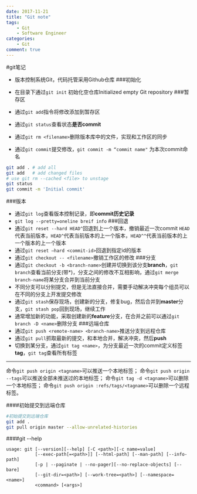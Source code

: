 ```yaml
---
date: 2017-11-21
title: "Git note"
tags:
    - Git
    - Software Engineer
categories:
    - Git
comment: true
---
```


#git笔记

- 版本控制系统Git，代码托管采用Github仓库
###初始化
- 在目录下通过`git init` 初始化空仓库Initialized empty Git repository
###暂存区
- 通过`git add`指令将修改添加到暂存区

- 通过`git status`查看状态**是否commit**

- 通过`git rm <filename>`删除版本库中的文件，实现和工作区的同步

- 通过`git commit`提交修改，`git commit -m “commit name"` 为本次commit命名

```bash
git add . # add all
git add   # add changed files
# use git rm --cached <file> to unstage
git status
git commit -m 'Initial commit'
```
###版本
- 通过`git log`查看版本控制记录，即**commit历史记录**
-  `git log --pretty=oneline breif info`
###回退
- 通过`git reset --hard HEAD^`回退到上一个版本，撤销最近一次commit `HEAD`代表当前版本，`HEAD^`代表当前版本的上一个版本，`HEAD^^`代表当前版本的上一个版本的上一个版本
- 通过`git reset —hard <commit-id>`回退到指定id的版本
- 通过`git checkout -- <filename>`撤销工作区的修改
###分支
- 通过`git checkout -b <branch-name>`创建并切换到该分支**branch**，`git branch`查看当前分支(带\*)，分支之间的修改不互相影响，通过`git merge branch-name`将某分支合并到当前分支
- 不同分支可以分别提交，但是无法直接合并，需要手动解决冲突每个组员可以在不同的分支上开发提交修改
- 通过`git stash`保存现场，创建新的分支，修复bug，然后合并到**master**分支，`git stash pop`回到现场，继续工作
- 通常增加新的功能，采取创建新的**feature**分支，在合并之前可以通过`git branch -D <name>`删除分支
###远端仓库
- 通过`git push <remote-name> <branch-name>`推送分支到远程仓库
- 通过`git pull`抓取最新的提交，和本地合并，解决冲突，然后**push**
- 切换到某分支，通过`git tag <name>`，为分支最近一次的commit定义标签**tag**，`git tag`查看所有标签 
***
 命令`git push origin <tagname>`可以推送一个本地标签； 
 命令`git push origin --tags`可以推送全部未推送过的本地标签； 
 命令`git tag -d <tagname>`可以删除一个本地标签； 
 命令`git push origin :refs/tags/<tagname>`可以删除一个远程标签。 

####初始提交到远端仓库
```bash
#初始提交到远端仓库
git add .
git pull origin master --allow-unrelated-histories
```
####git --help
```
usage: git [--version][--help] [-C <path>][-c name=value]
           [--exec-path[=<path>]] [--html-path] [--man-path] [--info-path]
           [-p | --paginate | --no-pager][--no-replace-objects] [--bare]
           [--git-dir=<path>] [--work-tree=<path>] [--namespace=<name>]
           <command> [<args>]
```